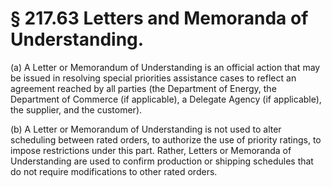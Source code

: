 # § 217.63   Letters and Memoranda of Understanding.

(a) A Letter or Memorandum of Understanding is an official action that may be issued in resolving special priorities assistance cases to reflect an agreement reached by all parties (the Department of Energy, the Department of Commerce (if applicable), a Delegate Agency (if applicable), the supplier, and the customer).


(b) A Letter or Memorandum of Understanding is not used to alter scheduling between rated orders, to authorize the use of priority ratings, to impose restrictions under this part. Rather, Letters or Memoranda of Understanding are used to confirm production or shipping schedules that do not require modifications to other rated orders.




